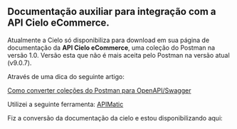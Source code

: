 ## Documentação auxiliar para integração com a **API Cielo eCommerce**.

Atualmente a Cielo só disponibiliza para download em sua página de documentação da **API Cielo eCommerce**, uma coleção do Postman na versão 1.0. Versão esta que não é mais aceita pelo Postman na versão atual (v9.0.7).

Através de uma dica do seguinte artigo:

[Como converter coleções do Postman para OpenAPI/Swagger](https://marquesfernandes.com/desenvolvimento/como-converter-colecoes-do-postman-para-openapi-swagger/ "Como converter coleções do Postman para OpenAPI/Swagger")

Utilizei a seguinte ferramenta: [APIMatic](https://www.apimatic.io/dashboard?modal=transform "ApiMatic")

Fiz a conversão da documentação da cielo e estou disponibilizando aqui:


